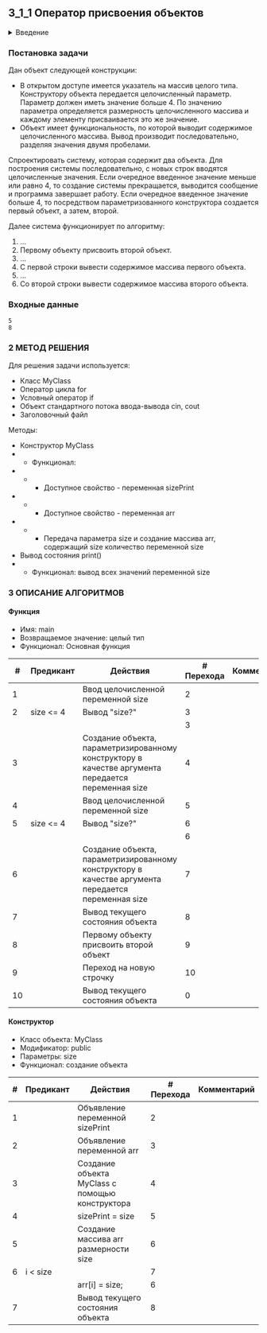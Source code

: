 ## 3_1_1 Оператор присвоения объектов

<details>
<summary>Введение</summary>
  
Объекты одного класса можно присваивать друг другу. Операция выполняется посредством оператора присвоения. Синтаксис выражения:
 
```c++
«имя объекта 1» = «имя объекта 2»;
```
 
Объекту «имя объекта 1» побитно (поразрядно) присваивается содержимое всех свойств (элементов данных) объекта «имя объекта 2»
  
```c++
#include <iostream>
using namespace std;
 
// ----- Заголовочная часть.
class cl_1 {
private:
    int i;
public:
    void set_i  ( int k );
    void show_i ( );
};
// ----- Часть реализации.
void  cl_1 :: set_i ( int k )
{
    i = k;
}
void  cl_1 :: show_i ( )
{
    cout << “i = “ << i << “\n”;
}
 
// ----- Основная программа
int main ( )
{
    cl_1  ob_1, ob_2;    // объявление объектов
    ob_1.set_i ( 11 );   // инициализация свойства i в ob_1.
    ob_2.set_i ( 15 );   // инициализация свойства i в ob_2.
    ob_1.show_i ( );     // вывод значения свойства объекта ob_1.
    ob_1 = ob_2;         // присвоение объекту ob_1 объекта ob_2.
    ob_1.show_i ( );     // вывод значения свойства объекта ob_1.
    return  0;
}
```

Программа выведет на консоль следующее:
  
```c++
i = 11
i = 15
```
</details>

### Постановка задачи
Дан объект следующей конструкции:
- В открытом доступе имеется указатель на массив целого типа. Конструктору объекта передается целочисленный параметр. Параметр должен иметь значение больше 4. По значению параметра определяется размерность целочисленного массива и каждому элементу присваивается это же значение.   
- Объект имеет функциональность, по которой выводит содержимое целочисленного массива. Вывод производит последовательно, разделяя значения двумя пробелами.  

Спроектировать систему, которая содержит два объекта. Для построения системы последовательно, с новых строк вводятся целочисленные значения. Если очередное введенное значение меньше или равно 4, то создание системы прекращается, выводится сообщение и программа завершает работу. Если очередное введенное значение больше 4, то посредством параметризованного конструктора создается первый объект, а затем, второй.
  
Далее система функционирует по алгоритму:

1. ...
2. Первому объекту присвоить второй объект.
3. ...  
4. С первой строки вывести содержимое массива первого объекта.
5. ...
6. Со второй строки вывести содержимое массива второго объекта.

### Входные данные
```
5
8
```

### 2 МЕТОД РЕШЕНИЯ
Для решения задачи используется:
- Класс MyClass
- Оператор цикла for
- Условный оператор if
- Объект стандартного потока ввода-вывода cin, cout
- Заголовочный файл

Методы:
- Конструктор MyClass
- - Функционал:
- - - Доступное свойство - переменная sizePrint
- - - Доступное свойство - переменная arr
- - - Передача параметра size и создание массива arr, содержащий size количество переменной size
- Вывод состояния print()
- - Функционал: вывод всех значений переменной size

### 3 ОПИСАНИЕ АЛГОРИТМОВ
#### Функция
- Имя: main
- Возвращаемое значение: целый тип
- Функционал: Основная функция

| # | Предикант | Действия | # Перехода | Комментарий
| --- | ----- | ------ | ---- | -- |
| 1 | | Ввод целочисленной переменной size | 2
| 2 | size <= 4 | Вывод "size?" | 3
| | | | 3
| 3 | | Создание объекта, параметризированному конструктору в качестве аргумента передается переменная size | 4
| 4 | | Ввод целочисленной переменной size | 5
| 5 | size <= 4 | Вывод "size?" | 6
| | | | 6
| 6 | | Создание объекта, параметризированному конструктору в качестве аргумента передается переменная size | 7
| 7 | | Вывод текущего состояния объекта | 8
| 8 | | Первому объекту присвоить второй объект | 9
| 9 | | Переход на новую строчку | 10
| 10 | | Вывод текущего состояния объекта | 0

#### Конструктор
- Класс объекта: MyClass
- Модификатор: public
- Параметры: size
- Функционал: создание объекта

| # | Предикант | Действия | # Перехода | Комментарий
| --- | ----- | ------ | ---- | -- |
| 1 | | Объявление переменной sizePrint | 2
| 2 | | Объявление переменной arr | 3
| 3 | | Создание объекта MyClass с помощью конструктора | 4
| 4 | | sizePrint = size | 5
| 5 | | Создание массива arr размерности size | 6
| 6 | i < size | | 7
| | | arr[i] = size; | 6              
| 7 | | Вывод текущего состояния объекта | 8
